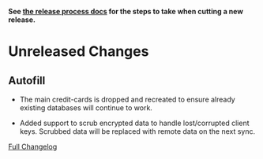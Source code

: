 **See [the release process docs](docs/howtos/cut-a-new-release.md) for the steps to take when cutting a new release.**

# Unreleased Changes

## Autofill

- The main credit-cards is dropped and recreated to ensure already existing
  databases will continue to work.

- Added support to scrub encrypted data to handle lost/corrupted client keys.
  Scrubbed data will be replaced with remote data on the next sync.

[Full Changelog](https://github.com/mozilla/application-services/compare/v75.1.0...main)
